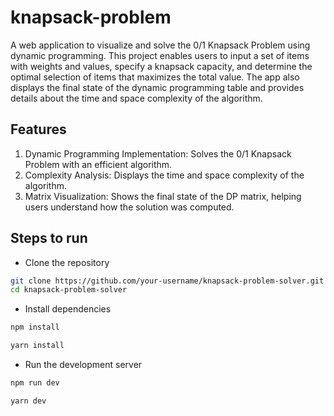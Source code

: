 # knapsack-problem

A web application to visualize and solve the 0/1 Knapsack Problem using dynamic programming. This project enables users to input a set of items with weights and values, specify a knapsack capacity, and determine the optimal selection of items that maximizes the total value. The app also displays the final state of the dynamic programming table and provides details about the time and space complexity of the algorithm.

## Features
  1. Dynamic Programming Implementation: Solves the 0/1 Knapsack Problem with an efficient algorithm.
  2. Complexity Analysis: Displays the time and space complexity of the algorithm.
  3. Matrix Visualization: Shows the final state of the DP matrix, helping users understand how the solution was computed.

## Steps to run
- Clone the repository
```bash
git clone https://github.com/your-username/knapsack-problem-solver.git
cd knapsack-problem-solver
```

- Install dependencies
```bash
npm install
```

```bash
yarn install
```

- Run the development server
```bash
npm run dev
```

```bash
yarn dev
```

